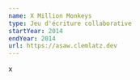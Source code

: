 ```yaml
---
name: X Million Monkeys
type: Jeu d'écriture collaborative
startYear: 2014
endYear: 2014
url: https://asaw.clemlatz.dev
---
```

x
